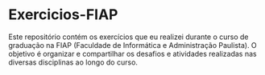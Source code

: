 # Exercicios-FIAP
Este repositório contém os exercícios que eu realizei durante o curso de graduação na FIAP (Faculdade de Informática e Administração Paulista). O objetivo é organizar e compartilhar os desafios e atividades realizadas nas diversas disciplinas ao longo do curso.
